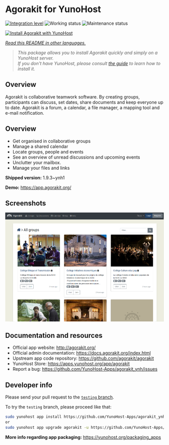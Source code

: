 <!--
N.B.: This README was automatically generated by <https://github.com/YunoHost/apps/tree/master/tools/readme_generator>
It shall NOT be edited by hand.
-->

# Agorakit for YunoHost

[![Integration level](https://apps.yunohost.org/badge/integration/agorakit)](https://ci-apps.yunohost.org/ci/apps/agorakit/)
![Working status](https://apps.yunohost.org/badge/state/agorakit)
![Maintenance status](https://apps.yunohost.org/badge/maintained/agorakit)

[![Install Agorakit with YunoHost](https://install-app.yunohost.org/install-with-yunohost.svg)](https://install-app.yunohost.org/?app=agorakit)

*[Read this README in other languages.](./ALL_README.md)*

> *This package allows you to install Agorakit quickly and simply on a YunoHost server.*  
> *If you don't have YunoHost, please consult [the guide](https://yunohost.org/install) to learn how to install it.*

## Overview

Agorakit is collaborative teamwork software. By creating groups, participants can discuss, set dates, share documents and keep everyone up to date. Agorakit is a forum, a calendar, a file manager, a mapping tool and e-mail notification.

## Overview

- Get organised in collaborative groups
- Manage a shared calendar
- Locate groups, people and events
- See an overview of unread discussions and upcoming events 
- Unclutter your mailbox. 
- Manage your files and links 

**Shipped version:** 1.9.3~ynh1

**Demo:** <https://app.agorakit.org/>

## Screenshots

![Screenshot of Agorakit](./doc/screenshots/screenshot.png)

## Documentation and resources

- Official app website: <http://agorakit.org/>
- Official admin documentation: <https://docs.agorakit.org/index.html>
- Upstream app code repository: <https://github.com/agorakit/agorakit>
- YunoHost Store: <https://apps.yunohost.org/app/agorakit>
- Report a bug: <https://github.com/YunoHost-Apps/agorakit_ynh/issues>

## Developer info

Please send your pull request to the [`testing` branch](https://github.com/YunoHost-Apps/agorakit_ynh/tree/testing).

To try the `testing` branch, please proceed like that:

```bash
sudo yunohost app install https://github.com/YunoHost-Apps/agorakit_ynh/tree/testing --debug
or
sudo yunohost app upgrade agorakit -u https://github.com/YunoHost-Apps/agorakit_ynh/tree/testing --debug
```

**More info regarding app packaging:** <https://yunohost.org/packaging_apps>
